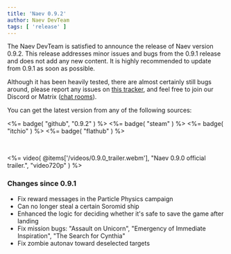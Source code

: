 ```yaml
---
title: 'Naev 0.9.2'
author: Naev DevTeam
tags: [ 'release' ]
---
```


The Naev DevTeam is satisfied to announce the release of Naev version 0.9.2. This
release addresses minor issues and bugs from the 0.9.1 release and does not add
any new content. It is highly recommended to update from 0.9.1 as soon as possible.

Although it has been heavily tested, there are almost certainly still bugs
around, please report any issues on [this
tracker](https://github.com/naev/naev/issues), and feel free to join our
Discord or Matrix ([chat rooms](https://naev.org/contact/)).

You can get the latest version from any of the following sources:

<%= badge( "github", "0.9.2" ) %> 
<%= badge( "steam" ) %> 
<%= badge( "itchio" ) %> 
<%= badge( "flathub" ) %>

<br>

<%= video( @items['/videos/0.9.0_trailer.webm'], "Naev 0.9.0 official trailer.", "video720p" ) %>

### Changes since 0.9.1
* Fix reward messages in the Particle Physics campaign
* Can no longer steal a certain Soromid ship
* Enhanced the logic for deciding whether it's safe to save the game after landing
* Fix mission bugs: "Assault on Unicorn", "Emergency of Immediate Inspiration", "The Search for Cynthia"
* Fix zombie autonav toward deselected targets
